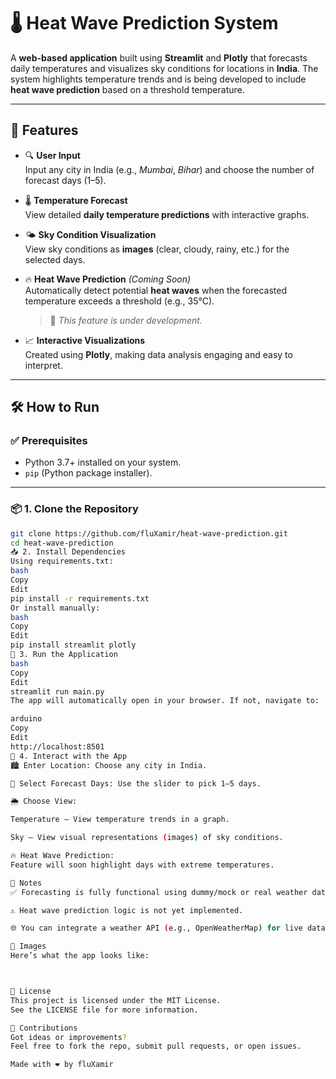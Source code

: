 # 🌡️ Heat Wave Prediction System

A **web-based application** built using **Streamlit** and **Plotly** that forecasts daily temperatures and visualizes sky conditions for locations in **India**. The system highlights temperature trends and is being developed to include **heat wave prediction** based on a threshold temperature.

---

## 🚀 Features

- 🔍 **User Input**  
  Input any city in India (e.g., *Mumbai*, *Bihar*) and choose the number of forecast days (1–5).

- 🌡️ **Temperature Forecast**  
  View detailed **daily temperature predictions** with interactive graphs.

- 🌤️ **Sky Condition Visualization**  
  View sky conditions as **images** (clear, cloudy, rainy, etc.) for the selected days.

- 🔥 **Heat Wave Prediction** *(Coming Soon)*  
  Automatically detect potential **heat waves** when the forecasted temperature exceeds a threshold (e.g., 35°C).  
  > 🚧 *This feature is under development.*

- 📈 **Interactive Visualizations**  
  Created using **Plotly**, making data analysis engaging and easy to interpret.

---

## 🛠️ How to Run

### ✅ Prerequisites

- Python 3.7+ installed on your system.
- `pip` (Python package installer).

---

### 📦 1. Clone the Repository

```bash
git clone https://github.com/fluXamir/heat-wave-prediction.git
cd heat-wave-prediction
📥 2. Install Dependencies
Using requirements.txt:
bash
Copy
Edit
pip install -r requirements.txt
Or install manually:
bash
Copy
Edit
pip install streamlit plotly
🧾 3. Run the Application
bash
Copy
Edit
streamlit run main.py
The app will automatically open in your browser. If not, navigate to:

arduino
Copy
Edit
http://localhost:8501
🧪 4. Interact with the App
🏙️ Enter Location: Choose any city in India.

📅 Select Forecast Days: Use the slider to pick 1–5 days.

🌦️ Choose View:

Temperature – View temperature trends in a graph.

Sky – View visual representations (images) of sky conditions.

🔥 Heat Wave Prediction:
Feature will soon highlight days with extreme temperatures.

📌 Notes
✅ Forecasting is fully functional using dummy/mock or real weather data.

⚠️ Heat wave prediction logic is not yet implemented.

🌐 You can integrate a weather API (e.g., OpenWeatherMap) for live data.

📸 Images
Here’s what the app looks like:



📄 License
This project is licensed under the MIT License.
See the LICENSE file for more information.

🤝 Contributions
Got ideas or improvements?
Feel free to fork the repo, submit pull requests, or open issues.

Made with ❤️ by fluXamir
